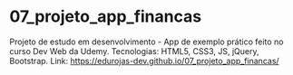 # 07_projeto_app_financas
 Projeto de estudo em desenvolvimento - App de exemplo prático feito no curso Dev Web da Udemy.
 Tecnologias: HTML5, CSS3, JS, jQuery, Bootstrap.
 Link: https://edurojas-dev.github.io/07_projeto_app_financas/
